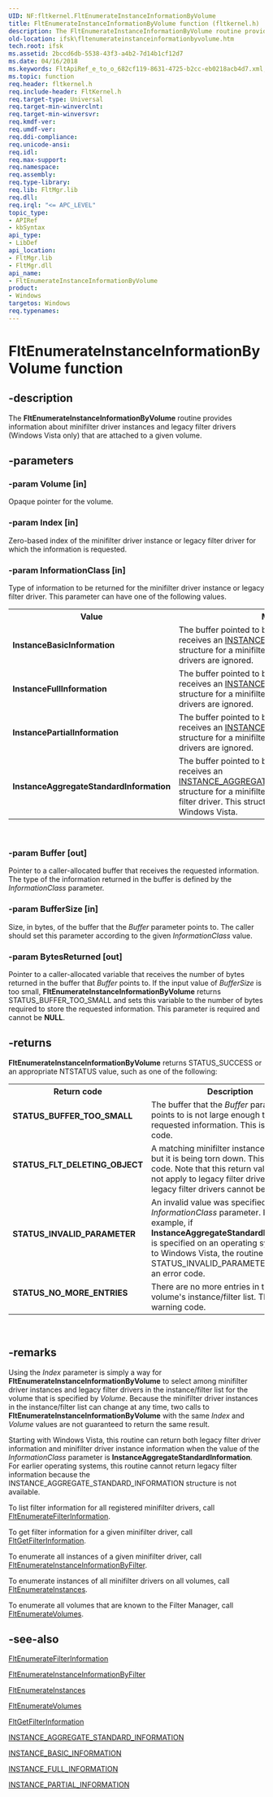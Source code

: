 ```yaml
---
UID: NF:fltkernel.FltEnumerateInstanceInformationByVolume
title: FltEnumerateInstanceInformationByVolume function (fltkernel.h)
description: The FltEnumerateInstanceInformationByVolume routine provides information about minifilter driver instances and legacy filter drivers (Windows Vista only) that are attached to a given volume.
old-location: ifsk\fltenumerateinstanceinformationbyvolume.htm
tech.root: ifsk
ms.assetid: 2bccd6db-5538-43f3-a4b2-7d14b1cf12d7
ms.date: 04/16/2018
ms.keywords: FltApiRef_e_to_o_682cf119-8631-4725-b2cc-eb0218acb4d7.xml, FltEnumerateInstanceInformationByVolume, FltEnumerateInstanceInformationByVolume routine [Installable File System Drivers], fltkernel/FltEnumerateInstanceInformationByVolume, ifsk.fltenumerateinstanceinformationbyvolume
ms.topic: function
req.header: fltkernel.h
req.include-header: FltKernel.h
req.target-type: Universal
req.target-min-winverclnt: 
req.target-min-winversvr: 
req.kmdf-ver: 
req.umdf-ver: 
req.ddi-compliance: 
req.unicode-ansi: 
req.idl: 
req.max-support: 
req.namespace: 
req.assembly: 
req.type-library: 
req.lib: FltMgr.lib
req.dll: 
req.irql: "<= APC_LEVEL"
topic_type:
- APIRef
- kbSyntax
api_type:
- LibDef
api_location:
- FltMgr.lib
- FltMgr.dll
api_name:
- FltEnumerateInstanceInformationByVolume
product:
- Windows
targetos: Windows
req.typenames: 
---
```


# FltEnumerateInstanceInformationByVolume function


## -description


The <b>FltEnumerateInstanceInformationByVolume</b> routine provides information about minifilter driver instances and legacy filter drivers (Windows Vista only) that are attached to a given volume.


## -parameters




### -param Volume [in]

Opaque pointer for the volume. 


### -param Index [in]

Zero-based index of the minifilter driver instance or legacy filter driver for which the information is requested.


### -param InformationClass [in]

Type of information to be returned for the minifilter driver instance or legacy filter driver. This parameter can have one of the following values.

<table>
<tr>
<th>Value</th>
<th>Meaning</th>
</tr>
<tr>
<td>
<b>InstanceBasicInformation</b>

</td>
<td>
The buffer pointed to by the <i>Buffer</i> parameter receives an <a href="https://docs.microsoft.com/windows-hardware/drivers/ddi/content/fltuserstructures/ns-fltuserstructures-_instance_basic_information">INSTANCE_BASIC_INFORMATION</a> structure for a minifilter instance.  Legacy filter drivers are ignored.

</td>
</tr>
<tr>
<td>
<b>InstanceFullInformation</b>

</td>
<td>
The buffer pointed to by the <i>Buffer</i> parameter receives an <a href="https://docs.microsoft.com/windows-hardware/drivers/ddi/content/fltuserstructures/ns-fltuserstructures-_instance_full_information">INSTANCE_FULL_INFORMATION</a> structure for a minifilter instance.  Legacy filter drivers are ignored.

</td>
</tr>
<tr>
<td>
<b>InstancePartialInformation</b>

</td>
<td>
The buffer pointed to by the <i>Buffer</i> parameter receives an <a href="https://docs.microsoft.com/windows-hardware/drivers/ddi/content/fltuserstructures/ns-fltuserstructures-_instance_partial_information">INSTANCE_PARTIAL_INFORMATION</a> structure for a minifilter instance.  Legacy filter drivers are ignored.

</td>
</tr>
<tr>
<td>
<b>InstanceAggregateStandardInformation</b>

</td>
<td>
The buffer pointed to by the <i>Buffer</i> parameter receives an <a href="https://docs.microsoft.com/windows-hardware/drivers/ddi/content/fltuserstructures/ns-fltuserstructures-_instance_aggregate_standard_information">INSTANCE_AGGREGATE_STANDARD_INFORMATION</a> structure for a minifilter driver instance or legacy filter driver.  This structure is available starting with Windows Vista.

</td>
</tr>
</table>
 


### -param Buffer [out]

Pointer to a caller-allocated buffer that receives the requested information. The type of the information returned in the buffer is defined by the <i>InformationClass</i> parameter.


### -param BufferSize [in]

Size, in bytes, of the buffer that the <i>Buffer</i> parameter points to. The caller should set this parameter according to the given <i>InformationClass</i> value.


### -param BytesReturned [out]

Pointer to a caller-allocated variable that receives the number of bytes returned in the buffer that <i>Buffer </i>points to. If the input value of <i>BufferSize</i> is too small, <b>FltEnumerateInstanceInformationByVolume</b> returns STATUS_BUFFER_TOO_SMALL and sets this variable to the number of bytes required to store the requested information. This parameter is required and cannot be <b>NULL</b>.


## -returns



<b>FltEnumerateInstanceInformationByVolume</b> returns STATUS_SUCCESS or an appropriate NTSTATUS value, such as one of the following: 

<table>
<tr>
<th>Return code</th>
<th>Description</th>
</tr>
<tr>
<td width="40%">
<dl>
<dt><b>STATUS_BUFFER_TOO_SMALL</b></dt>
</dl>
</td>
<td width="60%">
The buffer that the <i>Buffer</i> parameter points to is not large enough to store the requested information. This is an error code. 

</td>
</tr>
<tr>
<td width="40%">
<dl>
<dt><b>STATUS_FLT_DELETING_OBJECT</b></dt>
</dl>
</td>
<td width="60%">
A matching minifilter instance was found, but it is being torn down.  This is an error code.  Note that this return value does not apply to legacy filter drivers because legacy filter drivers cannot be unloaded.

</td>
</tr>
<tr>
<td width="40%">
<dl>
<dt><b>STATUS_INVALID_PARAMETER</b></dt>
</dl>
</td>
<td width="60%">
An invalid value was specified for the <i>InformationClass</i> parameter. For example, if <b>InstanceAggregateStandardInformation</b> is specified on an operating system prior to Windows Vista, the routine will return STATUS_INVALID_PARAMETER.  This is an error code. 

</td>
</tr>
<tr>
<td width="40%">
<dl>
<dt><b>STATUS_NO_MORE_ENTRIES</b></dt>
</dl>
</td>
<td width="60%">
There are no more entries in the volume's instance/filter list. This is a warning code.

</td>
</tr>
</table>
 




## -remarks



Using the <i>Index</i> parameter is simply a way for <b>FltEnumerateInstanceInformationByVolume</b> to select among minifilter driver instances and legacy filter drivers in the instance/filter list for the volume that is specified by <i>Volume</i>. Because the minifilter driver instances in the instance/filter list can change at any time, two calls to <b>FltEnumerateInstanceInformationByVolume</b> with the same <i>Index</i> and <i>Volume</i> values are not guaranteed to return the same result.

Starting with Windows Vista, this routine can return both legacy filter driver information and minifilter driver instance information when the value of the <i>InformationClass</i> parameter is <b>InstanceAggregateStandardInformation</b>.  For earlier operating systems, this routine cannot return legacy filter information because the INSTANCE_AGGREGATE_STANDARD_INFORMATION structure is not available.

To list filter information for all registered minifilter drivers, call <a href="https://docs.microsoft.com/windows-hardware/drivers/ddi/content/fltkernel/nf-fltkernel-fltenumeratefilterinformation">FltEnumerateFilterInformation</a>. 

To get filter information for a given minifilter driver, call <a href="https://docs.microsoft.com/windows-hardware/drivers/ddi/content/fltkernel/nf-fltkernel-fltgetfilterinformation">FltGetFilterInformation</a>. 

To enumerate all instances of a given minifilter driver, call <a href="https://docs.microsoft.com/windows-hardware/drivers/ddi/content/fltkernel/nf-fltkernel-fltenumerateinstanceinformationbyfilter">FltEnumerateInstanceInformationByFilter</a>. 

To enumerate instances of all minifilter drivers on all volumes, call <a href="https://docs.microsoft.com/windows-hardware/drivers/ddi/content/fltkernel/nf-fltkernel-fltenumerateinstances">FltEnumerateInstances</a>. 

To enumerate all volumes that are known to the Filter Manager, call <a href="https://docs.microsoft.com/windows-hardware/drivers/ddi/content/fltkernel/nf-fltkernel-fltenumeratevolumes">FltEnumerateVolumes</a>. 




## -see-also




<a href="https://docs.microsoft.com/windows-hardware/drivers/ddi/content/fltkernel/nf-fltkernel-fltenumeratefilterinformation">FltEnumerateFilterInformation</a>



<a href="https://docs.microsoft.com/windows-hardware/drivers/ddi/content/fltkernel/nf-fltkernel-fltenumerateinstanceinformationbyfilter">FltEnumerateInstanceInformationByFilter</a>



<a href="https://docs.microsoft.com/windows-hardware/drivers/ddi/content/fltkernel/nf-fltkernel-fltenumerateinstances">FltEnumerateInstances</a>



<a href="https://docs.microsoft.com/windows-hardware/drivers/ddi/content/fltkernel/nf-fltkernel-fltenumeratevolumes">FltEnumerateVolumes</a>



<a href="https://docs.microsoft.com/windows-hardware/drivers/ddi/content/fltkernel/nf-fltkernel-fltgetfilterinformation">FltGetFilterInformation</a>



<a href="https://docs.microsoft.com/windows-hardware/drivers/ddi/content/fltuserstructures/ns-fltuserstructures-_instance_aggregate_standard_information">INSTANCE_AGGREGATE_STANDARD_INFORMATION</a>



<a href="https://docs.microsoft.com/windows-hardware/drivers/ddi/content/fltuserstructures/ns-fltuserstructures-_instance_basic_information">INSTANCE_BASIC_INFORMATION</a>



<a href="https://docs.microsoft.com/windows-hardware/drivers/ddi/content/fltuserstructures/ns-fltuserstructures-_instance_full_information">INSTANCE_FULL_INFORMATION</a>



<a href="https://docs.microsoft.com/windows-hardware/drivers/ddi/content/fltuserstructures/ns-fltuserstructures-_instance_partial_information">INSTANCE_PARTIAL_INFORMATION</a>
 

 

